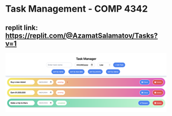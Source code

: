 # Task Management - COMP 4342

## replit link: https://replit.com/@AzamatSalamatov/Tasks?v=1

![Landing Page of Tasks](./ss.png)
